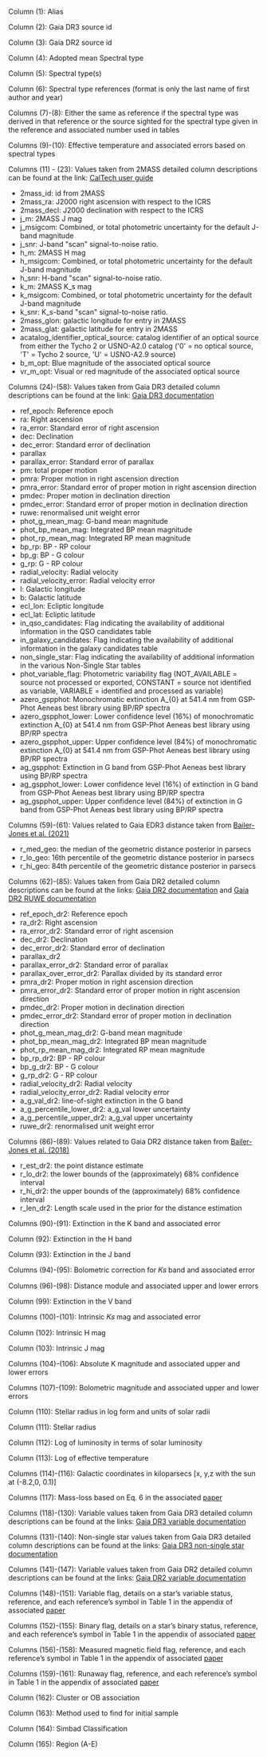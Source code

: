 Column (1): Alias 

Column (2): Gaia DR3 source id

Column (3): Gaia DR2 source id

Column (4): Adopted mean Spectral type

Column (5): Spectral type(s)

Column (6): Spectral type references (format is only the last name of first author and year)

Columns (7)-(8): Either the same as reference if the spectral type was derived in that reference or the source sighted for the spectral type given in the reference and associated number used in tables

Columns (9)-(10): Effective temperature and associated errors based on spectral types

Columns (11) - (23): Values taken from 2MASS detailed column descriptions can be found at the link: [CalTech user guide](https://www.ipac.caltech.edu/2mass/releases/allsky/doc/sec2_2a.html)
  -  2mass_id: id from 2MASS
  -  2mass_ra: J2000 right ascension with respect to the ICRS
  -  2mass_decl: J2000 declination with respect to the ICRS 
  -  j_m: 2MASS J mag
  -  j_msigcom: Combined, or total photometric uncertainty for the default J-band magnitude
  -  j_snr: J-band "scan" signal-to-noise ratio.
  -  h_m: 2MASS H mag
  -  h_msigcom: Combined, or total photometric uncertainty for the default J-band magnitude
  -  h_snr: H-band "scan" signal-to-noise ratio.
  -  k_m: 2MASS K_s mag
  -  k_msigcom: Combined, or total photometric uncertainty for the default J-band magnitude
  -  k_snr: K_s-band "scan" signal-to-noise ratio.
  -  2mass_glon: galactic longitude for entry in 2MASS
  -  2mass_glat: galactic latitude for entry in 2MASS
  -  acatalog_identifier_optical_source: catalog identifier of an optical source from either the Tycho 2 or USNO-A2.0 catalog ('0' = no optical source, 'T' = Tycho 2 source, 'U' = USNO-A2.9 source)
  -  b_m_opt: Blue magnitude of the associated optical source
  -  vr_m_opt: Visual or red magnitude of the associated optical source

Columns (24)-(58): Values taken from Gaia DR3 detailed column descriptions can be found at the link: [Gaia DR3 documentation](https://gea.esac.esa.int/archive/documentation/GDR3/Gaia_archive/chap_datamodel/sec_dm_main_source_catalogue/ssec_dm_gaia_source.html)
 - ref_epoch: Reference epoch
 - ra: Right ascension
 - ra_error: Standard error of right ascension
 - dec: Declination
 - dec_error: Standard error of declination
 - parallax
 - parallax_error: Standard error of parallax
 - pm: total proper motion
 - pmra: Proper motion in right ascension direction
 - pmra_error: Standard error of proper motion in right ascension direction
 - pmdec: Proper motion in declination direction
 - pmdec_error: Standard error of proper motion in declination direction
 - ruwe: renormalised unit weight error
 - phot_g_mean_mag: G-band mean magnitude
 - phot_bp_mean_mag: Integrated BP mean magnitude
 - phot_rp_mean_mag: Integrated RP mean magnitude
 - bp_rp: BP - RP colour
 - bp_g: BP - G colour
 - g_rp: G - RP colour
 - radial_velocity: Radial velocity
 - radial_velocity_error: Radial velocity error
 - l: Galactic longitude
 - b: Galactic latitude
 - ecl_lon: Ecliptic longitude
 - ecl_lat: Ecliptic latitude
 - in_qso_candidates: Flag indicating the availability of additional information in the QSO candidates table
 - in_galaxy_candidates: Flag indicating the availability of additional information in the galaxy candidates table
 - non_single_star: Flag indicating the availability of additional information in the various Non-Single Star tables
 - phot_variable_flag: Photometric variability flag (NOT_AVAILABLE = source not processed or exported, CONSTANT = source not identified as variable, VARIABLE = identified and processed as variable)
 - azero_gspphot: Monochromatic extinction A_{0} at 541.4 nm from GSP-Phot Aeneas best library using BP/RP spectra
 - azero_gspphot_lower: Lower confidence level (16%) of monochromatic extinction A_{0} at 541.4 nm from GSP-Phot Aeneas best library using BP/RP spectra
 - azero_gspphot_upper: Upper confidence level (84%) of monochromatic extinction A_{0} at 541.4 nm from GSP-Phot Aeneas best library using BP/RP spectra
 - ag_gspphot: Extinction in G band from GSP-Phot Aeneas best library using BP/RP spectra
 - ag_gspphot_lower: Lower confidence level (16%) of extinction in G band from GSP-Phot Aeneas best library using BP/RP spectra 
 - ag_gspphot_upper: Upper confidence level (84%) of extinction in G band from GSP-Phot Aeneas best library using BP/RP spectra


Columns (59)-(61): Values related to Gaia EDR3 distance taken from [Bailer-Jones et al. (2021)](https://ui.adsabs.harvard.edu/abs/2021AJ....161..147B)
 - r_med_geo: the median of the geometric distance posterior in parsecs
 - r_lo_geo: 16th percentile of the geometric distance posterior in parsecs
 - r_hi_geo: 84th percentile of the geometric distance posterior in parsecs
 
Columns (62)-(85): Values taken from Gaia DR2 detailed column descriptions can be found at the links: 
[Gaia DR2 documentation](https://gea.esac.esa.int/archive/documentation/GDR2/Gaia_archive/chap_datamodel/sec_dm_main_tables/ssec_dm_gaia_source.html)
and [Gaia DR2 RUWE documentation](https://gea.esac.esa.int/archive/documentation/GDR2/Gaia_archive/chap_datamodel/sec_dm_main_tables/ssec_dm_ruwe.html)
 - ref_epoch_dr2: Reference epoch
 - ra_dr2: Right ascension
 - ra_error_dr2: Standard error of right ascension
 - dec_dr2: Declination
 - dec_error_dr2: Standard error of declination
 - parallax_dr2
 - parallax_error_dr2: Standard error of parallax
 - parallax_over_error_dr2: Parallax divided by its standard error
 - pmra_dr2: Proper motion in right ascension direction
 - pmra_error_dr2: Standard error of proper motion in right ascension direction
 - pmdec_dr2: Proper motion in declination direction
 - pmdec_error_dr2: Standard error of proper motion in declination direction
 - phot_g_mean_mag_dr2: G-band mean magnitude
 - phot_bp_mean_mag_dr2: Integrated BP mean magnitude
 - phot_rp_mean_mag_dr2: Integrated RP mean magnitude
 - bp_rp_dr2: BP - RP colour
 - bp_g_dr2: BP - G colour
 - g_rp_dr2: G - RP colour
 - radial_velocity_dr2: Radial velocity
 - radial_velocity_error_dr2: Radial velocity error
 - a_g_val_dr2: line-of-sight extinction in the G band
 - a_g_percentile_lower_dr2: a_g_val lower uncertainty
 - a_g_percentile_upper_dr2: a_g_val upper uncertainty
 - ruwe_dr2: renormalised unit weight error

Columns (86)-(89): Values related to Gaia DR2 distance taken from [Bailer-Jones et al. (2018)](http://dx.doi.org/10.3847/1538-3881/aacb21)
 - r_est_dr2: the point distance estimate
 - r_lo_dr2: the lower bounds of the (approximately) 68% confidence interval
 - r_hi_dr2: the upper bounds of the (approximately) 68% confidence interval
 - r_len_dr2: Length scale used in the prior for the distance estimation



Columns (90)-(91): Extinction in the K band and associated error

Column (92): Extinction in the H band

Column (93): Extinction in the J band

Columns (94)-(95): Bolometric correction for 𝐾𝑠 band and associated error

Columns (96)-(98): Distance module and associated upper and lower errors

Column (99): Extinction in the V band

Columns (100)-(101): Intrinsic 𝐾𝑠 mag and associated error

Column (102): Intrinsic H mag

Column (103): Intrinsic J mag

Columns (104)-(106): Absolute K magnitude and associated upper and lower errors

Columns (107)-(109): Bolometric magnitude and associated upper and lower errors

Column (110): Stellar radius in log form and units of solar radii

Column (111): Stellar radius

Column (112): Log of luminosity in terms of solar luminosity

Column (113): Log of effective temperature

Columns (114)-(116): Galactic coordinates in kiloparsecs [x, y,z with the sun at (-8.2,0, 0.1)]

Columns (117): Mass-loss based on Eq. 6 in the associated [paper](http://arxiv.org/abs/2307.08785)

Columns (118)-(130): Variable values taken from Gaia DR3 detailed column descriptions can be found at the links:
[Gaia DR3 variable documentation](https://gea.esac.esa.int/archive/documentation/GDR3/Gaia_archive/chap_datamodel/sec_dm_variability_tables/)

Columns (131)-(140): Non-single star values taken from Gaia DR3 detailed column descriptions can be found at the links: 
[Gaia DR3 non-single star documentation](https://gea.esac.esa.int/archive/documentation/GDR3/Gaia_archive/chap_datamodel/sec_dm_non--single_stars_tables/ssec_dm_nss_two_body_orbit.html)

Columns (141)-(147): Variable values taken from Gaia DR2 detailed column descriptions can be found at the links: 
[Gaia DR2 variable documentation](https://gea.esac.esa.int/archive/documentation/GDR2/Gaia_archive/chap_datamodel/sec_dm_variability_tables/)

Columns (148)-(151): Variable flag, details on a star’s variable status, reference, and each reference’s symbol in Table 1 in the appendix of associated [paper](http://arxiv.org/abs/2307.08785)

Columns (152)-(155): Binary flag, details on a star’s binary status, reference, and each reference’s symbol in Table 1 in the appendix of associated [paper](http://arxiv.org/abs/2307.08785)

Columns (156)-(158): Measured magnetic field flag, reference, and each reference’s symbol in Table 1 in the appendix of associated [paper](http://arxiv.org/abs/2307.08785)

Columns (159)-(161): Runaway flag, reference, and each reference’s symbol in Table 1 in the appendix of associated [paper](http://arxiv.org/abs/2307.08785)

Column (162): Cluster or OB association

Column (163): Method used to find for initial sample

Column (164): Simbad Classification

Column (165): Region (A-E)




<!--  ref_epoch,
ra,
ra_error,
dec,
dec_error,
parallax,
parallax_error,
parallax_over_error,
pmra,
pmra_error,
pmdec,
pmdec_error,
ra_dec_corr,
phot_g_mean_mag,
phot_bp_mean_mag,
phot_rp_mean_mag,
phot_proc_mode,
bp_rp,
bp_g,
g_rp,
radial_velocity,
radial_velocity_error,
l,b,ecl_lon,ecl_lat,
priam_flags,
a_g_val,
a_g_percentile_lower,
a_g_percentile_upper,
source_id,
ruwe,
r_est : geometric distance in parsecs
r_lo,
r_hi,
r_len,
result_flag,
modality_flag,
angular_distance : angular distance from gaia source to 2MASS match

BELOW VALUES WERE CALCULATED 
Teff : effective temperature based on spectral types
Teff_error: error on effective temperatures
External_parallax_error,
relative_error,
r_kpc : r_est in kpc
A_Ks : extinction in the K band
A_Ks_sig : uncertainty of K band extinction
A_H : extinction in the H band
A_J : extinction in the J band
BCKs : bolometric correction
BCKs_sig
DM : distance module calculated
DM_sig+
DM_sig-
A_V : extinction in the V band
Ks_0 : intrinsic Ks mag
Ks_0_sig : error on intrinsic K mag
H_0 : intrinsic H mag
J_0 : intrinsic J mag
MKs : absolute K magnitude
MKs_sig+,
MKs_sig-,
Mbol : bolometric magnitude 
Mbol_sig+ 
Mbol_sig- 
log(R/R.)
R*
log(L/L.) : log luminosity in terms of solar luminosity
log_Teff: log effective temperature 
Ks_0-DM
1/parallax : distance derived from parallax 
Mg: absolute G mag
x_kpc: 
y_kpc,
z_kpc,
Method,
Mbol_min,
Alias : main name use for object defined by Simbad
Simbad Classification,
1/(parallax-parallax_0) -->
